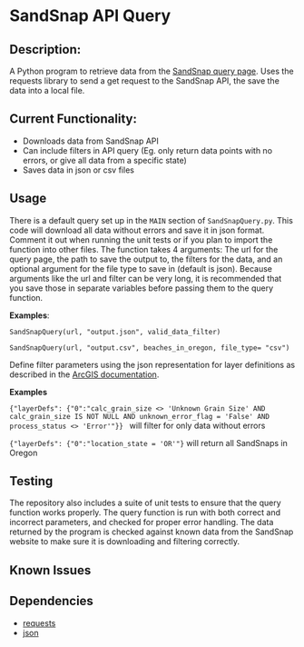 
# SandSnap API Query

## Description:
 
A Python program to retrieve data from the [SandSnap query page](https://services6.arcgis.com/rZL2YPlohtwSQBWu/arcgis/rest/services/survey123_402b0c9d9dfe4bcc8b4b7d6873c710fe_fieldworker/FeatureServer/query). Uses the requests library to send a get request to the SandSnap API, the save the data into a local file.

## Current Functionality:
  
  - Downloads data from SandSnap API
  - Can include filters in API query (Eg. only return data points with no errors, or give all data from a specific state)
  - Saves data in json or csv files

## Usage

There is a default query set up in the `MAIN` section of `SandSnapQuery.py`. This code will download all data without errors and save it in json format. Comment it out when running the unit tests or if you 
plan to import the function into other files. The function takes 4 arguments: The url for the query page, the path to save the output to, the filters for the data, and an optional argument for the file type
to save in (default is json). Because arguments like the url and filter can be very long, it is recommended that you save those in separate variables before passing them to the query function.

**Examples**: 

`SandSnapQuery(url, "output.json", valid_data_filter)`

`SandSnapQuery(url, "output.csv", beaches_in_oregon, file_type= "csv")`

Define filter parameters using the json representation for layer definitions as described in the [ArcGIS documentation](https://developers.arcgis.com/rest/services-reference/enterprise/query-feature-service/#request-parameters).

**Examples**

`{"layerDefs": {"0":"calc_grain_size <> 'Unknown Grain Size' AND calc_grain_size IS NOT NULL AND unknown_error_flag = 'False' AND process_status <> 'Error'"}} ` will filter for only data without errors

`{"layerDefs": {"0":"location_state = 'OR'"}` will return all SandSnaps in Oregon

## Testing
  
The repository also includes a suite of unit tests to ensure that the query function works properly. The query function is run with both correct and incorrect parameters, and checked for proper error handling. 
The data returned by the program is checked against known data from the SandSnap website to make sure it is downloading and filtering correctly.

## Known Issues

## Dependencies

  - [requests](https://pypi.org/project/requests/)
  - [json](https://docs.python.org/3/library/json.html)
